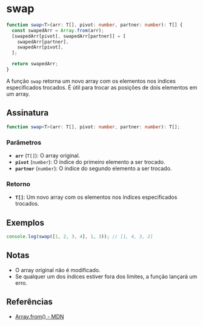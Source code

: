# swap

```typescript
function swap<T>(arr: T[], pivot: number, partner: number): T[] {
  const swapedArr = Array.from(arr);
  [swapedArr[pivot], swapedArr[partner]] = [
    swapedArr[partner],
    swapedArr[pivot],
  ];

  return swapedArr;
}
```

A função `swap` retorna um novo array com os elementos nos índices especificados trocados. É útil para trocar as posições de dois elementos em um array.

## Assinatura

```typescript
function swap<T>(arr: T[], pivot: number, partner: number): T[];
```

### Parâmetros

- **`arr`** (`T[]`): O array original.
- **`pivot`** (`number`): O índice do primeiro elemento a ser trocado.
- **`partner`** (`number`): O índice do segundo elemento a ser trocado.

### Retorno

- **`T[]`**: Um novo array com os elementos nos índices especificados trocados.

## Exemplos

```typescript
console.log(swap([1, 2, 3, 4], 1, 3)); // [1, 4, 3, 2]
```

## Notas

- O array original não é modificado.
- Se qualquer um dos índices estiver fora dos limites, a função lançará um erro.

## Referências

- [Array.from() - MDN](https://developer.mozilla.org/en-US/docs/Web/JavaScript/Reference/Global_Objects/Array/from)
